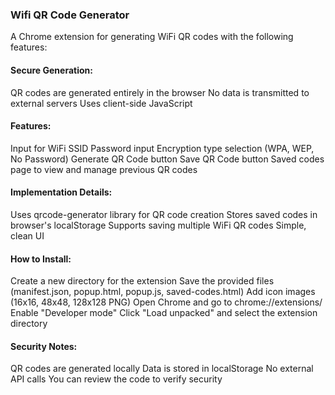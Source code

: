 ### Wifi QR Code Generator ###

A Chrome extension for generating WiFi QR codes with the following features:

#### Secure Generation: #### 

QR codes are generated entirely in the browser
No data is transmitted to external servers
Uses client-side JavaScript


#### Features: #### 

Input for WiFi SSID
Password input
Encryption type selection (WPA, WEP, No Password)
Generate QR Code button
Save QR Code button
Saved codes page to view and manage previous QR codes


####  Implementation Details: #### 

Uses qrcode-generator library for QR code creation
Stores saved codes in browser's localStorage
Supports saving multiple WiFi QR codes
Simple, clean UI



####  How to Install: #### 

Create a new directory for the extension
Save the provided files (manifest.json, popup.html, popup.js, saved-codes.html)
Add icon images (16x16, 48x48, 128x128 PNG)
Open Chrome and go to chrome://extensions/
Enable "Developer mode"
Click "Load unpacked" and select the extension directory

####  Security Notes: #### 

QR codes are generated locally
Data is stored in localStorage
No external API calls
You can review the code to verify security